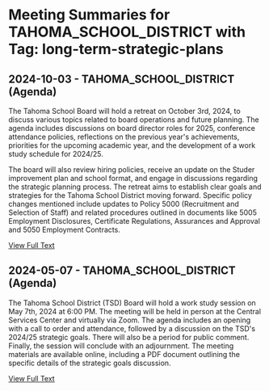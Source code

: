 # Meeting Summaries for TAHOMA_SCHOOL_DISTRICT with Tag: long-term-strategic-plans

## 2024-10-03 - TAHOMA_SCHOOL_DISTRICT (Agenda)

The Tahoma School Board will hold a retreat on October 3rd, 2024, to discuss various topics related to board operations and future planning. The agenda includes discussions on board director roles for 2025, conference attendance policies, reflections on the previous year's achievements, priorities for the upcoming academic year, and the development of a work study schedule for 2024/25.  

The board will also review hiring policies, receive an update on the Studer improvement plan and school format, and engage in discussions regarding the strategic planning process. The retreat aims to establish clear goals and strategies for the Tahoma School District moving forward. Specific policy changes mentioned include updates to Policy 5000 (Recruitment and Selection of Staff) and related procedures outlined in documents like 5005 Employment Disclosures, Certificate Regulations, Assurances and Approval and 5050 Employment Contracts.

[View Full Text](https://raw.githubusercontent.com/VoronoiPerspectives/WashingtonStateSchoolBoardExplorer/refs/heads/main/data/countries/usa/states/wa/counties/king/school_boards/tahoma_school_district/2024/2024-10-03-agenda.txt)

## 2024-05-07 - TAHOMA_SCHOOL_DISTRICT (Agenda)

The Tahoma School District (TSD) Board will hold a work study session on May 7th, 2024 at 6:00 PM. The meeting will be held in person at the Central Services Center and virtually via Zoom.  The agenda includes an opening with a call to order and attendance, followed by a discussion on the TSD's 2024/25 strategic goals. There will also be a period for public comment. Finally, the session will conclude with an adjournment. The meeting materials are available online, including a PDF document outlining the specific details of the strategic goals discussion.

[View Full Text](https://raw.githubusercontent.com/VoronoiPerspectives/WashingtonStateSchoolBoardExplorer/refs/heads/main/data/countries/usa/states/wa/counties/king/school_boards/tahoma_school_district/2024/2024-05-07-agenda.txt)

